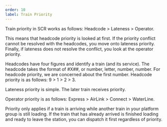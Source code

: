 ```yaml
---
order: 10
label: Train Priority
---
```

Train priority in SCR works as follows: Headcode > Lateness > Operator.

This means that headcode priority is looked at first. If the priority conflict cannot be resolved with the
headcodes, you move onto lateness priority. Finally, if lateness does not resolve the conflict, you look
at the operator priority.

Headcodes have four figures and identify a train (and its service). The headcode takes the format of
#X##, or number, letter, number, number. For headcode priority, we are concerned about the first
number. Headcode priority is as follows: 9 > 1 > 2 > 3.

Lateness priority is simple. The later train receives priority.

Operator priority is as follows: Express > AirLink > Connect > WaterLine.

Priority only applies if a train is arriving while another train in your platform group is still loading. If the
train that has already arrived is finished loading and ready to leave the station, you can dispatch it first
regardless of priority.